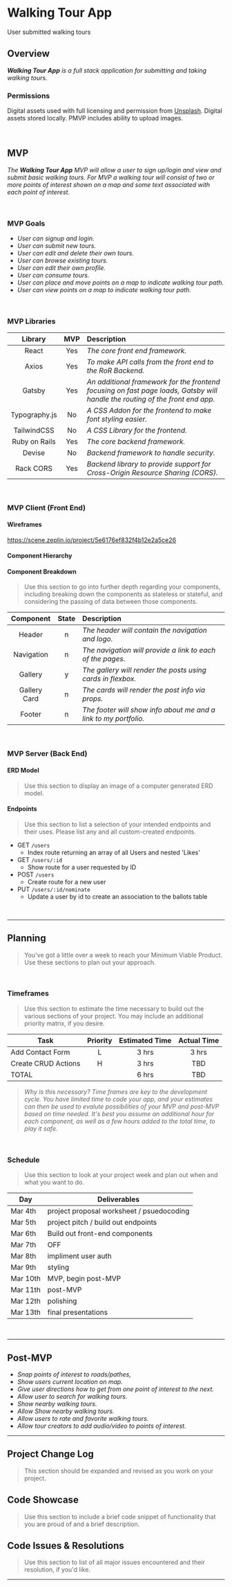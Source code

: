 # Walking Tour App
User submitted walking tours


## Overview

_**Walking Tour App** is a full stack application for submitting and taking walking tours._

### Permissions

Digital assets used with full licensing and permission from [Unsplash](). Digital assets stored locally. PMVP includes ability to upload images.

<br>

## MVP

_The **Walking Tour App** MVP will allow a user to sign up/login and view and submit basic walking tours. For MVP a walking tour will consist of two or more points of interest shown on a map and some text associated with each point of interest._

<br>

### MVP Goals

- _User can signup and login._
- _User can submit new tours._
- _User can edit and delete their own tours._
- _User can browse existing tours._
- _User can edit their own profile._
- _User can consume tours._
- _User can place and move points on a map to indicate walking tour path._
- _User can view points on a map to indicate walking tour path._


<br>

### MVP Libraries

|     Library      |MVP| Description                                |
| :--------------: | :-:|:----------------------------------------- |
|      React       | Yes | _The core front end framework._ |
|      Axios       | Yes | _To make API calls from the front end to the RoR Backend._ |
|     Gatsby       | Yes | _An additional framework for the frontend focusing on fast page loads, Gatsby will handle the routing of the front end app._ |
|  Typography.js   | No | _A CSS Addon for the frontend to make font styling easier._ |
|  TailwindCSS   | No | _A CSS Library for the frontend._ |
|   Ruby on Rails  | Yes | _The core backend framework._ |
|   Devise  | No | _Backend framework to handle security._ |
|      Rack CORS       | Yes | _Backend library to provide support for Cross-Origin Resource Sharing (CORS)._ |

<br>

### MVP Client (Front End)

#### Wireframes

https://scene.zeplin.io/project/5e6176ef832f4b12e2a5ce26

#### Component Hierarchy



#### Component Breakdown

> Use this section to go into further depth regarding your components, including breaking down the components as stateless or stateful, and considering the passing of data between those components.

|  Component   | State | Description                                                      |
| :----------: | :---: | :--------------------------------------------------------------- |
|    Header    |   n   | _The header will contain the navigation and logo._               |
|  Navigation  |   n   | _The navigation will provide a link to each of the pages._       |
|   Gallery    |   y   | _The gallery will render the posts using cards in flexbox._      |
| Gallery Card |   n   | _The cards will render the post info via props._                 |
|    Footer    |   n   | _The footer will show info about me and a link to my portfolio._ |

<br>

### MVP Server (Back End)

#### ERD Model

> Use this section to display an image of a computer generated ERD model.

#### Endpoints

> Use this section to list a selection of your intended endpoints and their uses. Please list any and all custom-created endpoints.

- GET `/users`
	- Index route returning an array of all Users and nested 'Likes'
- GET `/users/:id`
	- Show route for a user requested by ID
- POST `/users`
	- Create route for a new user
- PUT `/users/:id/nominate`
  - Update a user by id to create an association to the ballots table

<br>

***

## Planning

> You've got a little over a week to reach your Minimum Viable Product. Use these sections to plan out your approach.

<br>

### Timeframes

> Use this section to estimate the time necessary to build out the various sections of your project. You may include an additional priority matrix, if you desire.

| Task                | Priority | Estimated Time | Actual Time |
| ------------------- | :------: | :------------: | :---------: |
| Add Contact Form    |    L     |     3 hrs      |    3 hrs    |
| Create CRUD Actions |    H     |     3 hrs      |     TBD     |
| TOTAL               |          |     6 hrs      |     TBD     |

> _Why is this necessary? Time frames are key to the development cycle. You have limited time to code your app, and your estimates can then be used to evalute possibilities of your MVP and post-MVP based on time needed. It's best you assume an additional hour for each component, as well as a few hours added to the total time, to play it safe._

<br>

### Schedule

> Use this section to look at your project week and plan out when and what you want to do.

|  Day   | Deliverables                              |
| ------ | ----------------------------------------- |
|Mar 4th | project proposal worksheet / psuedocoding |
|Mar 5th | project pitch / build out endpoints       |
|Mar 6th | Build out front-end components            |
|Mar 7th | OFF                                       |
|Mar 8th | impliment user auth                       |
|Mar 9th | styling                                   |
|Mar 10th| MVP, begin post-MVP                       |
|Mar 11th| post-MVP                                  |
|Mar 12th| polishing                                 |
|Mar 13th| final presentations                       |

<br>

***

## Post-MVP

- _Snap points of interest to roads/pathes,_
- _Show users current location on map._
- _Give user directions how to get from one point of interest to the next._
- _Allow user to search for walking tours._
- _Show nearby walking tours._
- _Allow Show nearby walking tours._
- _Allow users to rate and favorite walking tours._
- _Allow tour creators to add audio/video to points of interest._

***

## Project Change Log

> This section should be expanded and revised as you work on your project.

## Code Showcase

> Use this section to include a brief code snippet of functionality that you are proud of and a brief description.

## Code Issues & Resolutions

> Use this section to list of all major issues encountered and their resolution, if you'd like.

***
